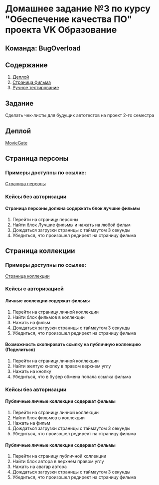 # Домашнее задание №3 по курсу "Обеспечение качества ПО" проекта VK Образование
## Команда: **BugOverload**

## Содержание

1. [Деплой](#деплой)
2. [Страница фильма](#задание)
3. [Ручное тестирование](#ручное-тестирование)

## Задание
Сделать чек-листы для будущих автотестов на проект 2-го семестра

## Деплой
[MovieGate](https://movie-gate.online/)

## Страница персоны
### Примеры доступны по ссылке:
[Страница персоны](https://movie-gate.online/person/31/)

### Кейсы без авторизации
#### Страница персоны должна содержать блок лучшие фильмы

1. Перейти на страницу персоны
2. Найти блок Лучшие фильмы и нажать на любой фильм 
3. Дождаться загрузки страницы с таймаутом 3 секунды
4. Убедиться, что произошел редирект на страницу фильма

## Страница коллекции
### Примеры доступны по ссылке:
[Страница коллекции](https://movie-gate.online/user/public/collection/2/)

### Кейсы с авторизацией
#### Личные коллекции содержат фильмы

1. Перейти на страницу личной коллекции
2. Найти блок фильмов в коллекции 
3. Нажать на фильм 
4. Дождаться загрузки страницы с таймаутом 3 секунды
5. Убедиться, что произошел редирект на страницу фильма

#### Возможность скопировать ссылку на публичную коллекцию (Поделиться)

1. Перейти на страницу личной коллекции
2. Найти желтую кнопку в правом верхнем углу
3. Нажать на кнопку 
4. Убедиться, что в буфер обмена попала ссылка фильма

### Кейсы без авторизации
#### Публичные личные коллекции содержат фильмы

1. Перейти на страницу личной коллекции
2. Найти блок фильмов в коллекции
3. Нажать на фильм
4. Дождаться загрузки страницы с таймаутом 3 секунды
5. Убедиться, что произошел редирект на страницу фильма

#### Публичные личные коллекции содержат фильмы

1. Перейти на страницу публичной коллекции
2. Найти блок автора в верхнем правом углу
3. Нажать на аватар автора
4. Дождаться загрузки страницы с таймаутом 3 секунды
5. Убедиться, что произошел редирект на страницу фильма